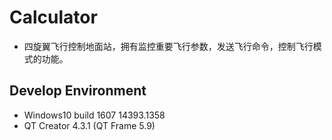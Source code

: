 # Calculator
* 四旋翼飞行控制地面站，拥有监控重要飞行参数，发送飞行命令，控制飞行模式的功能。

## Develop Environment
* Windows10 build 1607 14393.1358
* QT Creator 4.3.1 (QT Frame 5.9)
